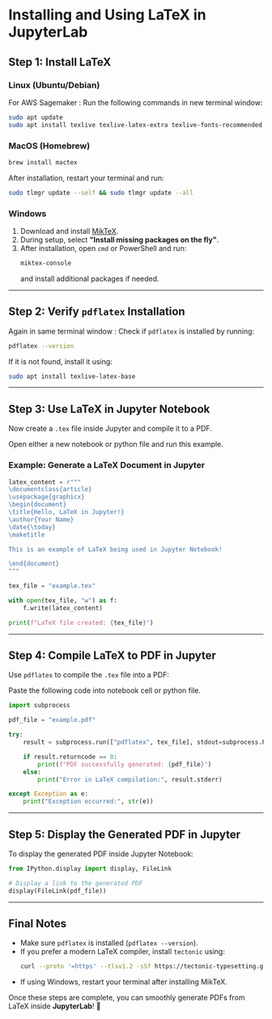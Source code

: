 # Installing and Using LaTeX in JupyterLab

## **Step 1: Install LaTeX**

### **Linux (Ubuntu/Debian)**
For AWS Sagemaker : Run the following commands  in new terminal  window:
```bash
sudo apt update
sudo apt install texlive texlive-latex-extra texlive-fonts-recommended
```

### **MacOS (Homebrew)**
```bash
brew install mactex
```
After installation, restart your terminal and run:
```bash
sudo tlmgr update --self && sudo tlmgr update --all
```

### **Windows**
1. Download and install [MikTeX](https://miktex.org/download).
2. During setup, select **"Install missing packages on the fly"**.
3. After installation, open `cmd` or PowerShell and run:
   ```powershell
   miktex-console
   ```
   and install additional packages if needed.

---

## **Step 2: Verify `pdflatex` Installation**

Again in same terminal window : Check if `pdflatex` is installed by running:
```bash
pdflatex --version
```
If it is not found, install it using:
```bash
sudo apt install texlive-latex-base
```

---

## **Step 3: Use LaTeX in Jupyter Notebook**

Now create a `.tex` file inside Jupyter and compile it to a PDF.

Open either a new notebook or python file and run this example.

### **Example: Generate a LaTeX Document in Jupyter**
```python
latex_content = r"""
\documentclass{article}
\usepackage{graphicx}
\begin{document}
\title{Hello, LaTeX in Jupyter!}
\author{Your Name}
\date{\today}
\maketitle

This is an example of LaTeX being used in Jupyter Notebook!

\end{document}
"""

tex_file = "example.tex"

with open(tex_file, "w") as f:
    f.write(latex_content)

print(f"LaTeX file created: {tex_file}")
```

---

## **Step 4: Compile LaTeX to PDF in Jupyter**

Use `pdflatex` to compile the `.tex` file into a PDF:

Paste the following code into notebook cell or python file.

```python
import subprocess

pdf_file = "example.pdf"

try:
    result = subprocess.run(["pdflatex", tex_file], stdout=subprocess.PIPE, stderr=subprocess.PIPE, text=True)

    if result.returncode == 0:
        print(f"PDF successfully generated: {pdf_file}")
    else:
        print("Error in LaTeX compilation:", result.stderr)

except Exception as e:
    print("Exception occurred:", str(e))
```

---

## **Step 5: Display the Generated PDF in Jupyter**

To display the generated PDF inside Jupyter Notebook:

```python
from IPython.display import display, FileLink

# Display a link to the generated PDF
display(FileLink(pdf_file))
```

---

## **Final Notes**
- Make sure `pdflatex` is installed (`pdflatex --version`).
- If you prefer a modern LaTeX compiler, install `tectonic` using:
  ```bash
  curl --proto '=https' --tlsv1.2 -sSf https://tectonic-typesetting.github.io/install.sh | sh
  ```
- If using Windows, restart your terminal after installing MikTeX.

Once these steps are complete, you can smoothly generate PDFs from LaTeX inside **JupyterLab**! 🚀

